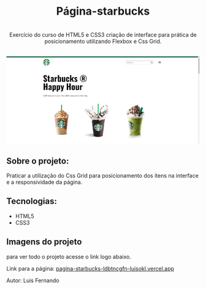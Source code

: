  <div align="center">
 <h1>Página-starbucks</h1>
 </div><br>
 
<div align="center">
Exercício do curso de HTML5 e CSS3 criação de interface para prática de posicionamento utilizando Flexbox e Css Grid.
</div><br>


![Home](https://github.com/Luisokl/Pagina-starbucks/blob/master/estampas/tela%20inicial.png)

<h2>Sobre o projeto:</h2>
<p>Praticar a utilização do Css Grid para posicionamento dos itens na interface e a responsividade da página. </p>

<h2>Tecnologias:</h2>

 - HTML5
 - CSS3
 
 <h2>Imagens do projeto</h2>
 para ver todo o projeto acesse o link logo abaixo.
 
 

Link para a página: [ pagina-starbucks-ldbtncgfn-luisokl.vercel.app](https://pagina-starbucks.vercel.app/)
 
 Autor: Luis Fernando
